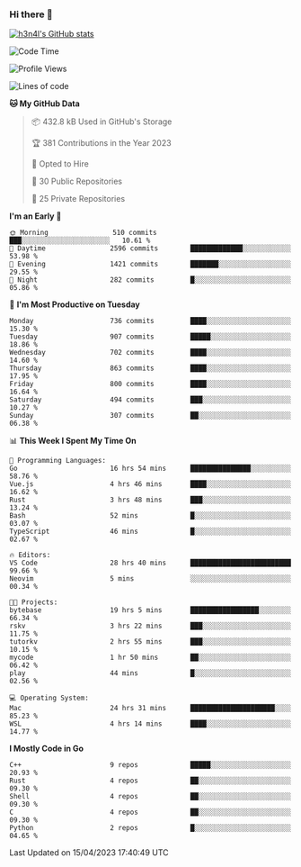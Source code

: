 ### Hi there 👋

[![h3n4l's GitHub stats](https://github-readme-stats.vercel.app/api?username=h3n4l&count_private=true&show_icons=true&theme=radical)](https://github.com/h3n4l/github-readme-stats)

<!--START_SECTION:waka-->
![Code Time](http://img.shields.io/badge/Code%20Time-1%2C134%20hrs%2018%20mins-blue)

![Profile Views](http://img.shields.io/badge/Profile%20Views-1-blue)

![Lines of code](https://img.shields.io/badge/From%20Hello%20World%20I%27ve%20Written-2.7%20million%20lines%20of%20code-blue)

**🐱 My GitHub Data** 

> 📦 432.8 kB Used in GitHub's Storage 
 > 
> 🏆 381 Contributions in the Year 2023
 > 
> 💼 Opted to Hire
 > 
> 📜 30 Public Repositories 
 > 
> 🔑 25 Private Repositories 
 > 
**I'm an Early 🐤** 

```text
🌞 Morning                510 commits         ███░░░░░░░░░░░░░░░░░░░░░░   10.61 % 
🌆 Daytime                2596 commits        █████████████░░░░░░░░░░░░   53.98 % 
🌃 Evening                1421 commits        ███████░░░░░░░░░░░░░░░░░░   29.55 % 
🌙 Night                  282 commits         █░░░░░░░░░░░░░░░░░░░░░░░░   05.86 % 
```
📅 **I'm Most Productive on Tuesday** 

```text
Monday                   736 commits         ████░░░░░░░░░░░░░░░░░░░░░   15.30 % 
Tuesday                  907 commits         █████░░░░░░░░░░░░░░░░░░░░   18.86 % 
Wednesday                702 commits         ████░░░░░░░░░░░░░░░░░░░░░   14.60 % 
Thursday                 863 commits         ████░░░░░░░░░░░░░░░░░░░░░   17.95 % 
Friday                   800 commits         ████░░░░░░░░░░░░░░░░░░░░░   16.64 % 
Saturday                 494 commits         ███░░░░░░░░░░░░░░░░░░░░░░   10.27 % 
Sunday                   307 commits         ██░░░░░░░░░░░░░░░░░░░░░░░   06.38 % 
```


📊 **This Week I Spent My Time On** 

```text
💬 Programming Languages: 
Go                       16 hrs 54 mins      ███████████████░░░░░░░░░░   58.76 % 
Vue.js                   4 hrs 46 mins       ████░░░░░░░░░░░░░░░░░░░░░   16.62 % 
Rust                     3 hrs 48 mins       ███░░░░░░░░░░░░░░░░░░░░░░   13.24 % 
Bash                     52 mins             █░░░░░░░░░░░░░░░░░░░░░░░░   03.07 % 
TypeScript               46 mins             █░░░░░░░░░░░░░░░░░░░░░░░░   02.67 % 

🔥 Editors: 
VS Code                  28 hrs 40 mins      █████████████████████████   99.66 % 
Neovim                   5 mins              ░░░░░░░░░░░░░░░░░░░░░░░░░   00.34 % 

🐱‍💻 Projects: 
bytebase                 19 hrs 5 mins       █████████████████░░░░░░░░   66.34 % 
rskv                     3 hrs 22 mins       ███░░░░░░░░░░░░░░░░░░░░░░   11.75 % 
tutorkv                  2 hrs 55 mins       ███░░░░░░░░░░░░░░░░░░░░░░   10.15 % 
mycode                   1 hr 50 mins        ██░░░░░░░░░░░░░░░░░░░░░░░   06.42 % 
play                     44 mins             █░░░░░░░░░░░░░░░░░░░░░░░░   02.56 % 

💻 Operating System: 
Mac                      24 hrs 31 mins      █████████████████████░░░░   85.23 % 
WSL                      4 hrs 14 mins       ████░░░░░░░░░░░░░░░░░░░░░   14.77 % 
```

**I Mostly Code in Go** 

```text
C++                      9 repos             █████░░░░░░░░░░░░░░░░░░░░   20.93 % 
Rust                     4 repos             ██░░░░░░░░░░░░░░░░░░░░░░░   09.30 % 
Shell                    4 repos             ██░░░░░░░░░░░░░░░░░░░░░░░   09.30 % 
C                        4 repos             ██░░░░░░░░░░░░░░░░░░░░░░░   09.30 % 
Python                   2 repos             █░░░░░░░░░░░░░░░░░░░░░░░░   04.65 % 
```




 Last Updated on 15/04/2023 17:40:49 UTC
<!--END_SECTION:waka-->

